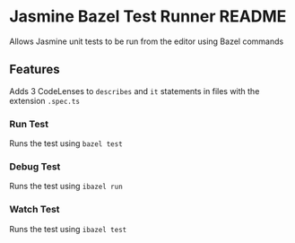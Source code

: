 # Jasmine Bazel Test Runner README
Allows Jasmine unit tests to be run from the editor using Bazel commands

## Features
Adds 3 CodeLenses to `describes` and `it` statements in files with the extension `.spec.ts`

### Run Test
Runs the test using `bazel test`

### Debug Test
Runs the test using `ibazel run`

### Watch Test
Runs the test using `ibazel test`